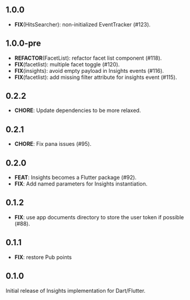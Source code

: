 ## 1.0.0

 - **FIX**(HitsSearcher): non-initialized EventTracker (#123).

## 1.0.0-pre

 - **REFACTOR**(FacetList): refactor facet list component (#118).
 - **FIX**(facetlist): multiple facet toggle (#120).
 - **FIX**(insights): avoid empty payload in Insights events (#116).
 - **FIX**(facetlist): add missing filter attribute for insights event (#115).

## 0.2.2

 - **CHORE**: Update dependencies to be more relaxed.

## 0.2.1

 - **CHORE**: Fix pana issues (#95).

## 0.2.0

 - **FEAT**: Insights becomes a Flutter package (#92).
 - **FIX**: Add named parameters for Insights instantiation.

## 0.1.2

 - **FIX**: use app documents directory to store the user token if possible (#88).

## 0.1.1

 - **FIX**: restore Pub points

## 0.1.0

Initial release of Insights implementation for Dart/Flutter.
